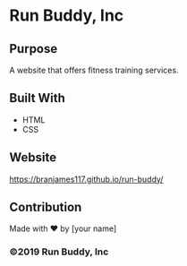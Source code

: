 # Run Buddy, Inc

## Purpose

A website that offers fitness training services.

## Built With

- HTML
- CSS

## Website

https://branjames117.github.io/run-buddy/

## Contribution

Made with ❤️ by [your name]

### ©️2019 Run Buddy, Inc
